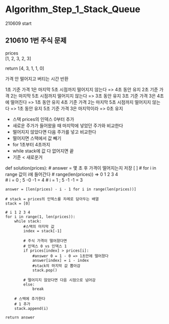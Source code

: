 # Algorithm_Step_1_Stack_Queue
 210609 start

## 210610 1번 주식 문제
prices			
[1, 2, 3, 2, 3]	

return
[4, 3, 1, 1, 0]

가격 안 떨어지고 버티는 시간 반환 

1초 기준 가격 1은 마지막 5초 시점까지 떨어지지 않는다 => 4초 동안 유지
2초 기준 가격 2는 마지막 5초 시점까지 떨어지지 않는다 => 3초 동안 유지
3초 기준 가격 3은 4초에 떨어진다 			  => 1초 동안 유지
4초 기준 가격 2는 마지막 5초 시점까지 떨어지지 않는다 => 1초 동안 유지
5초 기준 가격 3은 마지막이라 				  => 0초 유지

* 스택 prices의 인덱스 0부터 추가 
* 새로운 주가가 들어왔을 때 마지막에 넣었던 주가와 비교한다
* 떨어지지 않았다면 다음 주가를 넣고 비교한다 
* 떨어지면 스택에서 값 빼기 
* for 1초부터 4초까지 
* while stack에 값 다 없어지면 끝 
* 기준 < 새로운거 

def solution(prices):
    # answer = 몇 초 후 가격이 떨어지는지 저장 [ ]
	# for i in range 값이 i에 들어간다 
	# range(len(prices)) => 0 1 2 3 4  
	# i = 0 ; 5 -0 -1 = 4
	# i = 1 ; 5 -1 -1 = 3
	
    answer = [len(prices) - i - 1 for i in range(len(prices))]
    
    # stack = prices의 인덱스를 차례로 담아두는 배열
    stack = [0]
    
	# i 1 2 3 4 
    for i in range(1, len(prices)):
        while stack:
			#스택의 마지막 값 
            index = stack[-1]
            
            # 주식 가격이 떨어졌다면
			# 인덱스 0 vs 인덱스 1 
            if prices[index] > prices[i]:
				#answer 0 = 1 - 0 => 1초만에 떨어졌다 
                answer[index] = i - index
				#stack의 마지막 값 뽑아감 
                stack.pop()
            
            # 떨어지지 않았다면 다음 시점으로 넘어감 
            else:
                break
        
        # 스택에 추가한다
		# 1 추가 
        stack.append(i)
        
    return answer
